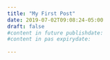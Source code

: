 ```yaml
---
title: "My First Post"
date: 2019-07-02T09:08:24-05:00
draft: false
#content in future publishdate:
#content in pas expirydate:
 
---
```


